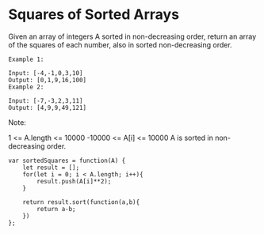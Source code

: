 # Squares of Sorted Arrays

Given an array of integers A sorted in non-decreasing order, return an array of the squares of each number, also in sorted non-decreasing order.


```
Example 1:

Input: [-4,-1,0,3,10]
Output: [0,1,9,16,100]
Example 2:

Input: [-7,-3,2,3,11]
Output: [4,9,9,49,121]
 ```

Note:

1 <= A.length <= 10000
-10000 <= A[i] <= 10000
A is sorted in non-decreasing order.

```
var sortedSquares = function(A) {
    let result = [];
    for(let i = 0; i < A.length; i++){
        result.push(A[i]**2);
    }

    return result.sort(function(a,b){
        return a-b;
    })
};
```
